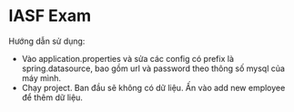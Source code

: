 # IASF Exam 
Hướng dẫn sử dụng:
- Vào application.properties và sửa các config có prefix là spring.datasource, bao gồm url và password theo thông số mysql của máy mình.
- Chạy project. Ban đầu sẽ không có dữ liệu. Ấn vào add new employee để thêm dữ liệu. 
